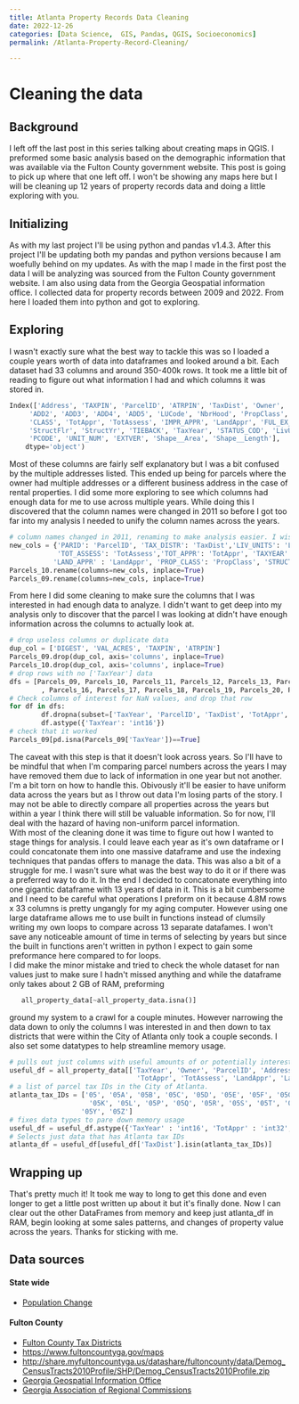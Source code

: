 ```yaml
---
title: Atlanta Property Records Data Cleaning   
date: 2022-12-26  
categories: [Data Science,  GIS, Pandas, QGIS, Socioeconomics]  
permalink: /Atlanta-Property-Record-Cleaning/  

---
```

# Cleaning the data  
## Background  
   I left off the last post in this series talking about creating maps in QGIS. I preformed some basic analysis based on the demographic information that was available via the Fulton County government website. This post is going to pick up where that one left off. I won't be showing any maps here but I will be cleaning up 12 years of property records data and doing a little exploring with you.  

## Initializing  
   As with my last project I'll be using python and pandas v1.4.3. After this project I'll be updating both my pandas and python versions because I am woefully behind on my updates. As with the map I made in the first post the data I will be analyzing was sourced from the Fulton County government website. I am also using data from the Georgia Geospatial information office. I collected data for property records between 2009 and 2022. From here I loaded them into python and got to exploring.  
   
## Exploring  
  I wasn't exactly sure what the best way to tackle this was so I loaded a couple years worth of data into dataframes and looked around a bit. Each dataset had 33 columns and around 350-400k rows. It took me a little bit of reading to figure out what information I had and which columns it was stored in. 
  ```python  
  Index(['Address', 'TAXPIN', 'ParcelID', 'ATRPIN', 'TaxDist', 'Owner', 'OWNER2',
       'ADD2', 'ADD3', 'ADD4', 'ADD5', 'LUCode', 'NbrHood', 'PropClass',
       'CLASS', 'TotAppr', 'TotAssess', 'IMPR_APPR', 'LandAppr', 'FUL_EX_COD',
       'StructFlr', 'StructYr', 'TIEBACK', 'TaxYear', 'STATUS_COD', 'LivUnits',
       'PCODE', 'UNIT_NUM', 'EXTVER', 'Shape__Area', 'Shape__Length'],
      dtype='object')
  ```  
Most of these columns are fairly self explanatory but I was a bit confused by the multiple addresses listed. This ended up being for parcels where the owner had multiple addresses or a different business address in the case of rental properties. I did some more exploring to see which columns had enough data for me to use across multiple years. While doing this I discovered that the column names were changed in 2011 so before I got too far into my analysis I needed to unify the column names across the years.   
```python
# column names changed in 2011, renaming to make analysis easier. I wish I could just use pd.str functions :/
new_cols = {'PARID': 'ParcelID', 'TAX_DISTR': 'TaxDist','LIV_UNITS': 'LivUnits', 'OWNER1': 'Owner', 'STRUCT_YR': 'StructYr',
            'TOT_ASSESS': 'TotAssess','TOT_APPR': 'TotAppr', 'TAXYEAR': 'TaxYear','NBHD' : 'NbrHood', 'LUC':'LUCode',
           'LAND_APPR' : 'LandAppr', 'PROP_CLASS': 'PropClass', 'STRUCT_FLR': 'StructFlr', 'SITUS':'Address' }
Parcels_10.rename(columns=new_cols, inplace=True)
Parcels_09.rename(columns=new_cols, inplace=True)  
```  
  From here I did some cleaning to make sure the columns that I was interested in had enough data to analyze. I didn't want to get deep into my analysis only to discover that the parcel I was looking at didn't have enough information across the columns to actually look at.
```python
# drop useless columns or duplicate data
dup_col = ['DIGEST', 'VAL_ACRES', 'TAXPIN', 'ATRPIN']
Parcels_09.drop(dup_col, axis='columns', inplace=True)
Parcels_10.drop(dup_col, axis='columns', inplace=True)
# drop rows with no ['TaxYear'] data
dfs = [Parcels_09, Parcels_10, Parcels_11, Parcels_12, Parcels_13, Parcels_14, Parcels_15
        , Parcels_16, Parcels_17, Parcels_18, Parcels_19, Parcels_20, Parcels_21, Parcels_22]
# Check columns of interest for NaN values, and drop that row
for df in dfs:
        df.dropna(subset=['TaxYear', 'ParcelID', 'TaxDist', 'TotAppr', 'TotAssess', 'LivUnits'], inplace=True)
        df.astype({'TaxYear': 'int16'})
# check that it worked
Parcels_09[pd.isna(Parcels_09['TaxYear'])==True]
```  
  The caveat with this step is that it doesn't look across years. So I'll have to be mindful that when I'm comparing parcel numbers across the years I may have removed them due to lack of information in one year but not another. I'm a bit torn on how to handle this. Obivously it'll be easier to have uniform data across the years but as I throw out data I'm losing parts of the story. I may not be able to directly compare all properties across the years but within a year I think there will still be valuable information. So for now, I'll deal with the hazard of having  non-uniform parcel information.  
  With most of the cleaning done it was time to figure out how I wanted to stage things for analysis. I could leave each year as it's own dataframe or I could concatonate them into one massive dataframe and use the indexing techniques that pandas offers to manage the data. This was also a bit of a struggle for me. I wasn't sure what was the best way to do it or if there was a preferred way to do it. In the end I decided to concatonate everything into one gigantic dataframe with 13 years of data in it. This is a bit cumbersome and I need to be careful what operations I preform on it because 4.8M rows x 33 columns is pretty ungangly for my aging computer. However using one large dataframe allows me to use built in functions instead of clumsily writing my own loops to compare across 13 separate datafames. I won't save any noticeable amount of time in terms of selecting by years but since the built in functions aren't written in python I expect to gain some preformance here compared to for loops.  
  I did make the minor mistake and tried to check the whole dataset for nan values just to make sure I hadn't missed anything and while the dataframe only takes about 2 GB of RAM, preforming 
```python
   all_property_data[~all_property_data.isna()]
```  
ground my system to a crawl for a couple minutes. However narrowing the data down to only the columns I was interested in and then down to tax districts that were within the City of Atlanta only took a couple seconds. I also set some datatypes to help streamline memory usage.
```python
# pulls out just columns with useful amounts of or potentially interesting data
useful_df = all_property_data[['TaxYear', 'Owner', 'ParcelID', 'Address', 'AddrStreet','TaxDist', 'LUCode', 'NbrHood',
                                'TotAppr', 'TotAssess', 'LandAppr', 'LandAssess', 'LivUnits', 'LandAcres']] 
# a list of parcel tax IDs in the City of Atlanta.
atlanta_tax_IDs = ['05', '05A', '05B', '05C', '05D', '05E', '05F', '05G', '05H', '05I', '05J',
                    '05K', '05L', '05P', '05Q', '05R', '05S', '05T', '05U', '05V', '05W', '05X',
                  '05Y', '05Z'] 
# fixes data types to pare down memory usage
useful_df = useful_df.astype({'TaxYear' : 'int16', 'TotAppr' : 'int32', 'TotAssess' : 'int32', 'LandAppr' : 'int32'}) 
# Selects just data that has Atlanta tax IDs
atlanta_df = useful_df[useful_df['TaxDist'].isin(atlanta_tax_IDs)]
```   
## Wrapping up  
  That's pretty much it! It took me way to long to get this done and even longer to get a little post written up about it but it's finally done. Now I can clear out the other DataFrames from memory and keep just atlanta_df in RAM, begin looking at some sales patterns, and changes of property value across the years. Thanks for sticking with me. 
   
## Data sources  
#### State wide  
- [Population Change](https://opendata.atlantaregional.com/datasets/GARC::population-change-1990-2020-by-zip-code-1/explore?location=33.255502%2C-84.052413%2C9.58&showTable=true)  
#### Fulton County    
- [Fulton County Tax Districts](https://fultonassessor.org/wp-content/uploads/sites/16/2018/05/Fulton-County-Tax-Districts-2018.pdf)  
- https://www.fultoncountyga.gov/maps   
- http://share.myfultoncountyga.us/datashare/fultoncounty/data/Demog_CensusTracts2010Profile/SHP/Demog_CensusTracts2010Profile.zip  
- [Georgia Geospatial Information Office](https://gio.ga.gov/)  
- [Georgia Association of Regional Commissions](https://opendata.atlantaregional.com/datasets/GARC::major-roads/explore?location=33.706256%2C-84.434300%2C9.53)  